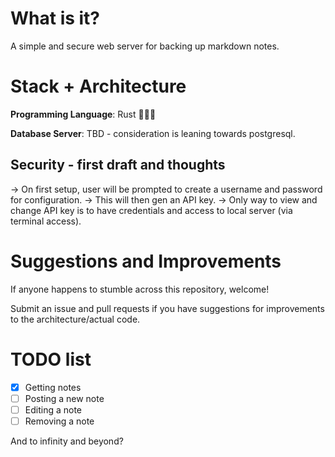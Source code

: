 # What is it?
A simple and secure web server for backing up markdown notes. 


# Stack + Architecture

**Programming Language**: Rust 🦀🦀🦀

**Database Server**: TBD - consideration is leaning towards postgresql.

## Security - first draft and thoughts
-> On first setup, user will be prompted to create a username and password for configuration.
-> This will then gen an API key. 
-> Only way to view and change API key is to have credentials and access to local server (via terminal access).

# Suggestions and Improvements
If anyone happens to stumble across this repository, welcome! 

Submit an issue and pull requests if you have suggestions for improvements to the architecture/actual code. 

# TODO list

- [x] Getting notes
- [ ] Posting a new note
- [ ] Editing a note
- [ ] Removing a note

And to infinity and beyond?
